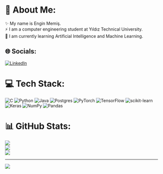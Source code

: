 # 💫 About Me:
✨ My name is Engin Memiş.<br>⚡ I am a computer engineering student at Yıldız Technical University.<br>🔭 I am currently learning Artificial Intelligence and Machine Learning.<br>


## 🌐 Socials:
[![LinkedIn](https://img.shields.io/badge/LinkedIn-%230077B5.svg?logo=linkedin&logoColor=white)](https://www.linkedin.com/in/enginmemis/) 

# 💻 Tech Stack:
![C](https://img.shields.io/badge/c-%2300599C.svg?style=for-the-badge&logo=c&logoColor=white) ![Python](https://img.shields.io/badge/python-3670A0?style=for-the-badge&logo=python&logoColor=ffdd54) ![Java](https://img.shields.io/badge/java-%23ED8B00.svg?style=for-the-badge&logo=java&logoColor=white) ![Postgres](https://img.shields.io/badge/postgres-%23316192.svg?style=for-the-badge&logo=postgresql&logoColor=white) ![PyTorch](https://img.shields.io/badge/PyTorch-%23EE4C2C.svg?style=for-the-badge&logo=PyTorch&logoColor=white) ![TensorFlow](https://img.shields.io/badge/TensorFlow-%23FF6F00.svg?style=for-the-badge&logo=TensorFlow&logoColor=white) ![scikit-learn](https://img.shields.io/badge/scikit--learn-%23F7931E.svg?style=for-the-badge&logo=scikit-learn&logoColor=white) ![Keras](https://img.shields.io/badge/Keras-%23D00000.svg?style=for-the-badge&logo=Keras&logoColor=white) ![NumPy](https://img.shields.io/badge/numpy-%23013243.svg?style=for-the-badge&logo=numpy&logoColor=white) ![Pandas](https://img.shields.io/badge/pandas-%23150458.svg?style=for-the-badge&logo=pandas&logoColor=white)
# 📊 GitHub Stats:
![](https://github-readme-stats.vercel.app/api?username=EnginMemis&theme=radical&hide_border=true&include_all_commits=true&count_private=true)<br/>
![](https://github-readme-streak-stats.herokuapp.com/?user=EnginMemis&theme=radical&hide_border=true)<br/>
![](https://github-readme-stats.vercel.app/api/top-langs/?username=EnginMemis&theme=radical&hide_border=true&include_all_commits=true&count_private=true&layout=compact)

---
[![](https://visitcount.itsvg.in/api?id=EnginMemis&icon=0&color=6)](https://visitcount.itsvg.in)

<!-- Proudly created with GPRM ( https://gprm.itsvg.in ) -->
